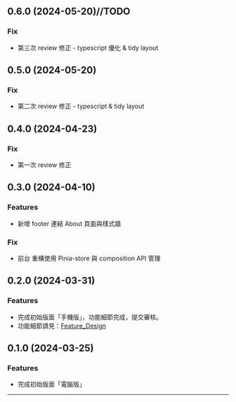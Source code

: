 ## 0.6.0 (2024-05-20)//TODO

### Fix

- 第三次 review 修正 - typescript 優化 & tidy layout

## 0.5.0 (2024-05-20)

### Fix

- 第二次 review 修正 - typescript & tidy layout

## 0.4.0 (2024-04-23)

### Fix

- 第一次 review 修正

## 0.3.0 (2024-04-10)

### Features

- 新增 footer 連結 About 頁面與樣式牆

### Fix

- 前台 重構使用 Pinia-store 與 composition API 管理

## 0.2.0 (2024-03-31)

### Features

- 完成初始版面「手機版」，功能細節完成，提交審核。
- 功能細節請見：[Feature_Design](./Feature_Design.md)

## 0.1.0 (2024-03-25)

### Features

- 完成初始版面「電腦版」

---
